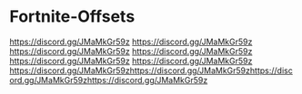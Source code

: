 # Fortnite-Offsets
https://discord.gg/JMaMkGr59z https://discord.gg/JMaMkGr59z https://discord.gg/JMaMkGr59z https://discord.gg/JMaMkGr59z https://discord.gg/JMaMkGr59z https://discord.gg/JMaMkGr59z https://discord.gg/JMaMkGr59zhttps://discord.gg/JMaMkGr59zhttps://discord.gg/JMaMkGr59zhttps://discord.gg/JMaMkGr59z 
